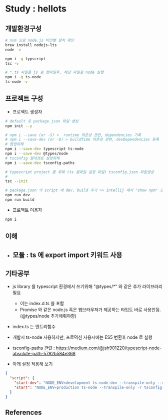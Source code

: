 # Study : hellots

## 개발환경구성
```bash
# nvm 으로 node.js 버전별 설치 확인 
brew install nodejs-lts
node -v

npm i -g typscript
tsc -v

# *.ts 파일을 js 로 컴파일후, 해당 파일로 node 실행
npm i -g ts-node
ts-node -v
```

## 프로젝트 구성
- 프로젝트 생성자
```bash
# default 로 package.json 파일 생성
npm init --y

# npm i --save (or -S) >  runtime 의존성 관련, dependencies 기록
# npm i --save-dev (or -D) > buildTime 의존성 관련, devDependencies 등록
# 협업위해
npm i --save-dev typescript ts-node 
npm i --save-dev @types/node
# tsconfig 절대경로 설정위해 
npm i --save-dev tsconfig-paths

# typescript project 를 위해 (ts 컴파일 설정 파일) tsconfig.json 파일생성
#
tsc --init

# package.json 의 script 에 dev, build 추가 >> intellij 에서 "show npm" 으로 검색
npm run dev
npm run build
``` 
- 프로젝트 이용자
```bash
npm i
```

## 이해
- 모듈 : ts 에 export import 키워드 사용
  - 

## 기타공부
- js library 를 typescript 환경에서 쓰기위해 "@types/*" 와 같은 추가 라이브러리 필요 
  - 이는 index.d.ts 를 포함
  - Promise 와 같은 node.js 혹은 웹브라우저가 제공하는 타입도 바로 사용안됨.(@types/node 추가해줘야함)
- index.ts 는 엔트리함수
- 개발시 ts-node 사용하지만, 프로덕션 사용시에는 ES5 변환후 node 로 실행
- tsconfig-paths 관련 : https://medium.com/@jsh901220/typescript-node-absolute-path-5782b584e368

- 아래 설정 적용해 보기
```json
{
  "script": {
    "start-dev": "NODE_ENV=development ts-node-dev --transpile-only --respawn -r tsconfig-paths/register --watch ./src/**/*.pug,./src/**/*.graphql --trace-warnings --trace-uncaught -- ./src/index.js",
    "start": "NODE_ENV=production ts-node --transpile-only -r tsconfig-paths/register src/index.js"
  }
}
```
## References
